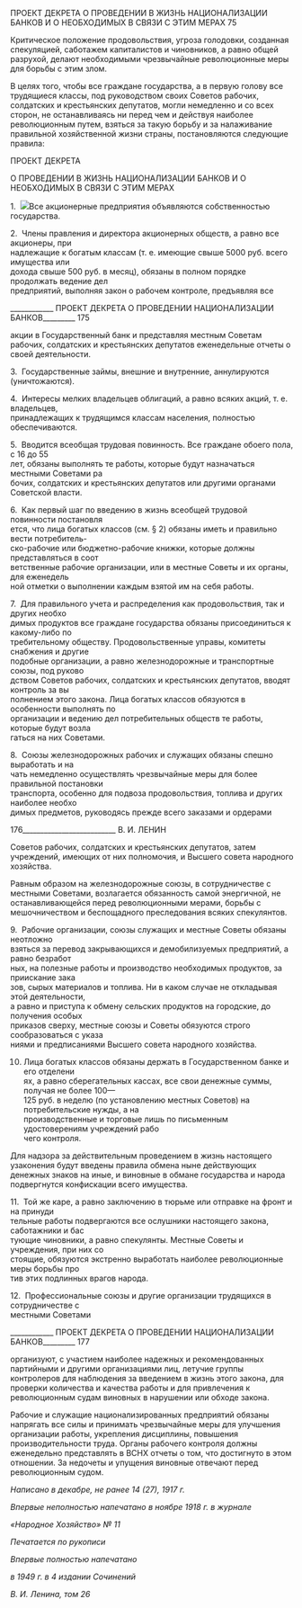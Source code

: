 ПРОЕКТ ДЕКРЕТА О ПРОВЕДЕНИИ В ЖИЗНЬ НАЦИОНАЛИЗАЦИИ БАНКОВ И О НЕОБХОДИМЫХ В СВЯЗИ С ЭТИМ МЕРАХ 75

Критическое положение продовольствия, угроза голодовки, созданная спекуляцией, саботажем капиталистов и чиновников, а равно общей разрухой, делают необходимыми чрезвычайные революционные меры для борьбы с этим злом.

В целях того, чтобы все граждане государства, а в первую голову все трудящиеся классы, под руководством своих Советов рабочих, солдатских и крестьянских депута­тов, могли немедленно и со всех сторон, не останавливаясь ни перед чем и действуя наиболее революционным путем, взяться за такую борьбу и за налаживание правиль­ной хозяйственной жизни страны, постановляются следующие правила:

ПРОЕКТ ДЕКРЕТА

О ПРОВЕДЕНИИ В ЖИЗНЬ НАЦИОНАЛИЗАЦИИ БАНКОВ И О НЕОБХОДИМЫХ В СВЯЗИ С ЭТИМ МЕРАХ

1.  ![](file:///C:/Users/bot32/AppData/Local/Temp/msohtmlclip1/01/clip_image001.png)Все акционерные предприятия объявляются собственностью государства.

2.  Члены правления и директора акционерных обществ, а равно все акционеры, при­  
надлежащие к богатым классам (т. е. имеющие свыше 5000 руб. всего имущества или  
дохода свыше 500 руб. в месяц), обязаны в полном порядке продолжать ведение дел  
предприятий, выполняя закон о рабочем контроле, предъявляя все

  

____________ ПРОЕКТ ДЕКРЕТА О ПРОВЕДЕНИИ НАЦИОНАЛИЗАЦИИ БАНКОВ_________ 175

акции в Государственный банк и представляя местным Советам рабочих, солдатских и крестьянских депутатов еженедельные отчеты о своей деятельности.

3.  Государственные займы, внешние и внутренние, аннулируются (уничтожаются).

4.  Интересы мелких владельцев облигаций, а равно всяких акций, т. е. владельцев,  
принадлежащих к трудящимся классам населения, полностью обеспечиваются.

5.  Вводится всеобщая трудовая повинность. Все граждане обоего пола, с 16 до 55  
лет, обязаны выполнять те работы, которые будут назначаться местными Советами ра­  
бочих, солдатских и крестьянских депутатов или другими органами Советской власти.

6.  Как первый шаг по введению в жизнь всеобщей трудовой повинности постановля­  
ется, что лица богатых классов (см. § 2) обязаны иметь и правильно вести потребитель-  
ско-рабочие или бюджетно-рабочие книжки, которые должны представляться в соот­  
ветственные рабочие организации, или в местные Советы и их органы, для еженедель­  
ной отметки о выполнении каждым взятой им на себя работы.

7.  Для правильного учета и распределения как продовольствия, так и других необхо­  
димых продуктов все граждане государства обязаны присоединиться к какому-либо по­  
требительному обществу. Продовольственные управы, комитеты снабжения и другие  
подобные организации, а равно железнодорожные и транспортные союзы, под руково­  
дством Советов рабочих, солдатских и крестьянских депутатов, вводят контроль за вы­  
полнением этого закона. Лица богатых классов обязуются в особенности выполнять по  
организации и ведению дел потребительных обществ те работы, которые будут возла­  
гаться на них Советами.

8.  Союзы железнодорожных рабочих и служащих обязаны спешно выработать и на­  
чать немедленно осуществлять чрезвычайные меры для более правильной постановки  
транспорта, особенно для подвоза продовольствия, топлива и других наиболее необхо­  
димых предметов, руководясь прежде всего заказами и ордерами

  

176__________________________ В. И. ЛЕНИН

Советов рабочих, солдатских и крестьянских депутатов, затем учреждений, имеющих от них полномочия, и Высшего совета народного хозяйства.

Равным образом на железнодорожные союзы, в сотрудничестве с местными Совета­ми, возлагается обязанность самой энергичной, не останавливающейся перед револю­ционными мерами, борьбы с мешочничеством и беспощадного преследования всяких спекулянтов.

9.  Рабочие организации, союзы служащих и местные Советы обязаны неотложно  
взяться за перевод закрывающихся и демобилизуемых предприятий, а равно безработ­  
ных, на полезные работы и производство необходимых продуктов, за приискание зака­  
зов, сырых материалов и топлива. Ни в каком случае не откладывая этой деятельности,  
а равно и приступа к обмену сельских продуктов на городские, до получения особых  
приказов сверху, местные союзы и Советы обязуются строго сообразоваться с указа­  
ниями и предписаниями Высшего совета народного хозяйства.

10. Лица богатых классов обязаны держать в Государственном банке и его отделени­  
ях, а равно сберегательных кассах, все свои денежные суммы, получая не более 100—  
125 руб. в неделю (по установлению местных Советов) на потребительские нужды, а на  
производственные и торговые лишь по письменным удостоверениям учреждений рабо­  
чего контроля.

Для надзора за действительным проведением в жизнь настоящего узаконения будут введены правила обмена ныне действующих денежных знаков на иные, и виновные в обмане государства и народа подвергнутся конфискации всего имущества.

11.  Той же каре, а равно заключению в тюрьме или отправке на фронт и на принуди­  
тельные работы подвергаются все ослушники настоящего закона, саботажники и бас­  
тующие чиновники, а равно спекулянты. Местные Советы и учреждения, при них со­  
стоящие, обязуются экстренно выработать наиболее революционные меры борьбы про­  
тив этих подлинных врагов народа.

12.  Профессиональные союзы и другие организации трудящихся в сотрудничестве с  
местными Советами

  

____________ ПРОЕКТ ДЕКРЕТА О ПРОВЕДЕНИИ НАЦИОНАЛИЗАЦИИ БАНКОВ_________ 177

организуют, с участием наиболее надежных и рекомендованных партийными и други­ми организациями лиц, летучие группы контролеров для наблюдения за введением в жизнь этого закона, для проверки количества и качества работы и для привлечения к революционным судам виновных в нарушении или обходе закона.

Рабочие и служащие национализированных предприятий обязаны напрягать все си­лы и принимать чрезвычайные меры для улучшения организации работы, укрепления дисциплины, повышения производительности труда. Органы рабочего контроля долж­ны еженедельно представлять в ВСНХ отчеты о том, что достигнуто в этом отношении. За недочеты и упущения виновные отвечают перед революционным судом.

_Написано в декабре, не ранее_ _14 (27), 1917 г._

_Впервые неполностью напечатано_ _в ноябре 1918 г. в журнале_

_«Народное Хозяйство» № 11_

_Печатается по рукописи_

_Впервые полностью напечатано_

_в 1949 г. в 4 издании Сочинений_

_В. И. Ленина, том 26_